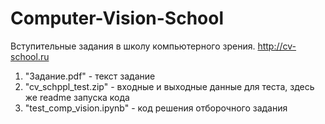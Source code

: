 # Computer-Vision-School
Вступительные задания в школу компьютерного зрения. http://cv-school.ru

1. "Задание.pdf" - текст задание
2. "cv_schppl_test.zip" - входные и выходные данные для теста, здесь же readme запуска кода
3. "test_comp_vision.ipynb" - код решения отборочного задания
